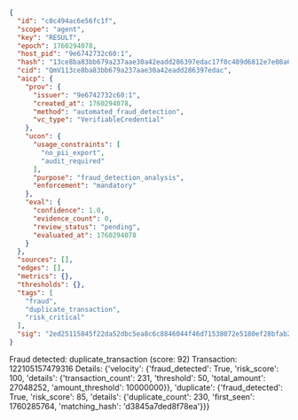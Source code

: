 ```json
{
  "id": "c0c494ac6e56fc1f",
  "scope": "agent",
  "key": "RESULT",
  "epoch": 1760294078,
  "host_pid": "9e6742732c60:1",
  "hash": "13ce8ba83bb679a237aae30a42eadd286397edac17f0c489d6812e7e08a6beb9",
  "cid": "QmV113ce8ba83bb679a237aae30a42eadd286397edac",
  "aicp": {
    "prov": {
      "issuer": "9e6742732c60:1",
      "created_at": 1760294078,
      "method": "automated_fraud_detection",
      "vc_type": "VerifiableCredential"
    },
    "ucon": {
      "usage_constraints": [
        "no_pii_export",
        "audit_required"
      ],
      "purpose": "fraud_detection_analysis",
      "enforcement": "mandatory"
    },
    "eval": {
      "confidence": 1.0,
      "evidence_count": 0,
      "review_status": "pending",
      "evaluated_at": 1760294078
    }
  },
  "sources": [],
  "edges": [],
  "metrics": {},
  "thresholds": {},
  "tags": [
    "fraud",
    "duplicate_transaction",
    "risk_critical"
  ],
  "sig": "2ed25115845f22da52dbc5ea8c6c8846044f46d71538072e5180ef28bfab25d2"
}
```

Fraud detected: duplicate_transaction (score: 92)
Transaction: 122105157479316
Details: {'velocity': {'fraud_detected': True, 'risk_score': 100, 'details': {'transaction_count': 231, 'threshold': 50, 'total_amount': 27048252, 'amount_threshold': 10000000}}, 'duplicate': {'fraud_detected': True, 'risk_score': 85, 'details': {'duplicate_count': 230, 'first_seen': 1760285764, 'matching_hash': 'd3845a7ded8f78ea'}}}